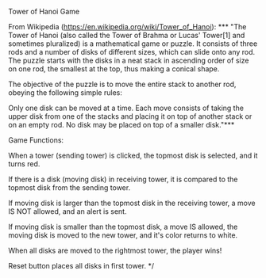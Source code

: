 Tower of Hanoi Game

From Wikipedia (https://en.wikipedia.org/wiki/Tower_of_Hanoi): 
*** "The Tower of Hanoi (also called the Tower of Brahma or Lucas' Tower[1] and sometimes pluralized) is a mathematical game or puzzle. It consists of three rods and a number of disks of different sizes, which can slide onto any rod. The puzzle starts with the disks in a neat stack in ascending order of size on one rod, the smallest at the top, thus making a conical shape.

The objective of the puzzle is to move the entire stack to another rod, obeying the following simple rules:

Only one disk can be moved at a time.
Each move consists of taking the upper disk from one of the stacks and placing it on top of another stack or on an empty rod.
No disk may be placed on top of a smaller disk."***

Game Functions:

When a tower (sending tower) is clicked, the topmost disk is selected, and it turns red.

If there is a disk (moving disk) in receiving tower, it is compared to the topmost disk from the sending tower. 

If moving disk is larger than the topmost disk in the receiving tower, a move IS NOT allowed, and an alert is sent.

If moving disk is smaller than the topmost disk, a move IS allowed, the moving disk is moved to the new tower, and it's color returns to white.

When all disks are moved to the rightmost tower, the player wins!

Reset button places all disks in first tower.
*/
